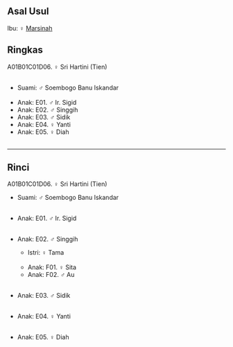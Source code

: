 ## Asal Usul

Ibu: ♀ [Marsinah][up] 

## Ringkas

A01B01C01D06. ♀ Sri Hartini (Tien)  
	<br/>

*	Suami: ♂ Soembogo Banu Iskandar
	<br/><br/>
*	Anak: E01. ♂ Ir. Sigid
*	Anak: E02. ♂ Singgih
*	Anak: E03. ♂ Sidik
*	Anak: E04. ♀ Yanti
*	Anak: E05. ♀ Diah
	<br/><br/>

-- -- --

## Rinci

A01B01C01D06. ♀ Sri Hartini (Tien) 
	<br/>

*	Suami: ♂ Soembogo Banu Iskandar
	<br/><br/>

*	Anak: E01. ♂ Ir. Sigid
	<br/><br/>

*	Anak: E02. ♂ Singgih
	*	Istri: ♀ Tama
	<br/><br/>
	*	Anak: F01. ♀ Sita
	*	Anak: F02. ♂ Au
	<br/><br/>

*	Anak: E03. ♂ Sidik
	<br/><br/>

*	Anak: E04. ♀ Yanti
	<br/><br/>

*	Anak: E05. ♀ Diah
	<br/><br/>

[up]: https://github.com/epsi-rns/gitodipuro/blob/master/tree/A01/B01/C01.md

